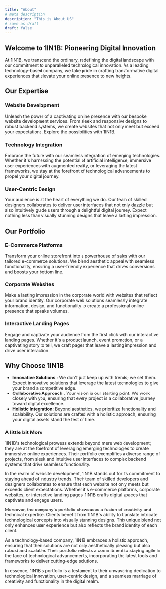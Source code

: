 ```yaml
---
title: "About"
# meta description
description: "This is About US"
# save as draft
draft: false
---
```


## Welcome to 1IN1B: Pioneering Digital Innovation

At 1IN1B, we transcend the ordinary, redefining the digital landscape with our commitment to unparalleled technological innovation. As a leading technology-based company, we take pride in crafting transformative digital experiences that elevate your online presence to new heights.

## Our Expertise

### Website Development

Unleash the power of a captivating online presence with our bespoke website development services. From sleek and responsive designs to robust backend systems, we create websites that not only meet but exceed your expectations. Explore the possibilities with 1IN1B.

### Technology Integration

Embrace the future with our seamless integration of emerging technologies. Whether it's harnessing the potential of artificial intelligence, immersive user experiences with augmented reality, or leveraging the latest frameworks, we stay at the forefront of technological advancements to propel your digital journey.

### User-Centric Design

Your audience is at the heart of everything we do. Our team of skilled designers collaborates to deliver user interfaces that not only dazzle but also intuitively guide users through a delightful digital journey. Expect nothing less than visually stunning designs that leave a lasting impression.


## Our Portfolio 

### E-Commerce Platforms

Transform your online storefront into a powerhouse of sales with our tailored e-commerce solutions. We blend aesthetic appeal with seamless functionality, ensuring a user-friendly experience that drives conversions and boosts your bottom line.

### Corporate Websites

Make a lasting impression in the corporate world with websites that reflect your brand identity. Our corporate web solutions seamlessly integrate information, design, and functionality to create a professional online presence that speaks volumes.

### Interactive Landing Pages

Engage and captivate your audience from the first click with our interactive landing pages. Whether it's a product launch, event promotion, or a captivating story to tell, we craft pages that leave a lasting impression and drive user interaction.

## Why Choose 1IN1B

- **Innovative Solutions** : We don't just keep up with trends; we set them. Expect innovative solutions that leverage the latest technologies to give your brand a competitive edge.
- **Collaborative Approach** : Your vision is our starting point. We work closely with you, ensuring that every project is a collaborative journey toward digital excellence.
- **Holistic Integration**: Beyond aesthetics, we prioritize functionality and scalability. Our solutions are crafted with a holistic approach, ensuring your digital assets stand the test of time.

### A little bit More 


1IN1B's technological prowess extends beyond mere web development; they are at the forefront of leveraging emerging technologies to create immersive online experiences. Their portfolio exemplifies a diverse range of projects, from sleek and intuitive user interfaces to complex backend systems that drive seamless functionality.

In the realm of website development, 1IN1B stands out for its commitment to staying ahead of industry trends. Their team of skilled developers and designers collaborates to ensure that each website not only meets but exceeds client expectations. Whether it's e-commerce platforms, corporate websites, or interactive landing pages, 1IN1B crafts digital spaces that captivate and engage users.


Moreover, the company's portfolio showcases a fusion of creativity and technical expertise. Clients benefit from 1IN1B's ability to translate intricate technological concepts into visually stunning designs. This unique blend not only enhances user experience but also reflects the brand identity of each client.


As a technology-based company, 1IN1B embraces a holistic approach, ensuring that their solutions are not only aesthetically pleasing but also robust and scalable. Their portfolio reflects a commitment to staying agile in the face of technological advancements, incorporating the latest tools and frameworks to deliver cutting-edge solutions.


In essence, 1IN1B's portfolio is a testament to their unwavering dedication to technological innovation, user-centric design, and a seamless marriage of creativity and functionality in the digital realm.

